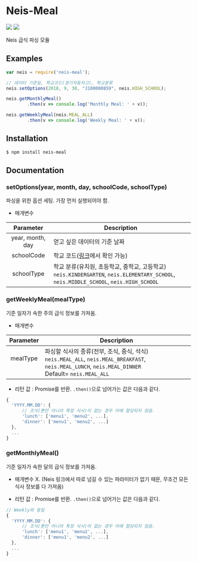 # Neis-Meal
![](https://img.shields.io/npm/v/neis-meal.svg) ![](https://img.shields.io/npm/dm/neis-meal.svg)
  
Neis 급식 파싱 모듈
  


## Examples
```js
var neis = require('neis-meal');

// 데이터 기준일, 학교코드(경기자동차고), 학교분류
neis.setOptions(2018, 9, 30, "J100000859", neis.HIGH_SCHOOL);

neis.getMonthlyMeal()
        .then(v => console.log('Monthly Meal: ' + v));

neis.getWeeklyMeal(neis.MEAL_ALL)
        .then(v => console.log('Weekly Meal: ' + v));
```

## Installation

```bash
$ npm install neis-meal
```

## Documentation
### setOptions(year, month, day, schoolCode, schoolType)
파싱을 위한 옵션 세팅. 가장 먼저 실행되어야 함.

- 매개변수

| Parameter | Description |
|:---------:|-------------|
|year, month, day |얻고 싶은 데이터의 기준 날짜|
|schoolCode |학교 코드([링크](https://www.meatwatch.go.kr/biz/bm/sel/schoolListPopup.do)에서 확인 가능)|
|schoolType |학교 분류(유치원, 초등학교, 중학교, 고등학교)<br>`neis.KINDERGARTEN`, `neis.ELEMENTARY_SCHOOL`, `neis.MIDDLE_SCHOOL`, `neis.HIGH_SCHOOL`|

### getWeeklyMeal(mealType)
기준 일자가 속한 주의 급식 정보를 가져옴.

- 매개변수

| Parameter | Description |
|:---------:|-------------|
|mealType   |파싱할 식사의 종류(전부, 조식, 중식, 석식)<br>`neis.MEAL_ALL`, `neis.MEAL_BREAKFAST`, `neis.MEAL_LUNCH`, `neis.MEAL_DINNER`<br>Default= `neis.MEAL_ALL`|

- 리턴 값 : Promise를 반환. `.then()`으로 넘어가는 값은 다음과 같다.
```js
{
  'YYYY.MM.DD': {
      // 조식(뿐만 아니라 특정 식사)이 없는 경우 아예 할당되지 않음.
      'lunch': ['menu1', 'menu2', ...],
      'dinner': ['menu1', 'menu2', ...]
  },
  ...
}
```

### getMonthlyMeal()
기준 일자가 속한 달의 급식 정보를 가져옴.

- 매개변수 X. (Neis 링크에서 따로 넘길 수 있는 파라미터가 없기 때문, 무조건 모든 식사 정보를 다 가져옴)

- 리턴 값 : Promise를 반환. `.then()`으로 넘어가는 값은 다음과 같다.
```js
// Weekly와 동일
{
  'YYYY.MM.DD': {
      // 조식(뿐만 아니라 특정 식사)이 없는 경우 아예 할당되지 않음.
      'lunch': ['menu1', 'menu2', ...],
      'dinner': ['menu1', 'menu2', ...]
  },
  ...
}
```
